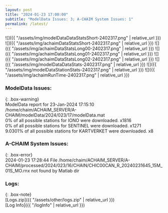 ```yaml
---
layout: post
title: "2024-01-23 17:00:00"
subtitle: "ModelData Issues: 3; A-CHAIM System Issues: 1"
permalink: /latest/
---
```


![]({{ "/assets/img/modelDataDataStatsShort-2402317.png" | relative_url }})
![]({{ "/assets/img/achaimDataStatsShort-2402317.png" | relative_url }})
![]({{ "/assets/img/achaimDataStatsLong00-2402317.png" | relative_url }})
![]({{ "/assets/img/achaimDataStatsLong01-2402317.png" | relative_url }})
![]({{ "/assets/img/achaimDataStatsLong02-2402317.png" | relative_url }})
![]({{ "/assets/img/modelDataDataStats-2402317.png" | relative_url }})
![]({{ "/assets/img/modelDataStationStats-2402317.png" | relative_url }})
![]({{ "/assets/img/achaimRunTime-2402317.png" | relative_url }})


### ModelData Issues:  
  
{: .box-warning}  
 ModelData report for 23-Jan-2024 17:15:10   
 /home/chaim/ACHAIM_SERVER/A-CHAIM/modelData/2024/023/17/modelData.mat   
 0% of all possible stations for IONO were downloaded. x1816   
 0% of all possible stations for SENTINEL were downloaded. x1271   
 9.0301% of all possible stations for KARTVERKET were downloaded. x8   
  
### A-CHAIM System Issues:  
  
{: .box-error}  
2024-01-23 17:28:44 File /home/chaim/ACHAIM_SERVER/A-CHAIM/processed/2024/023/16/CHAIN/CHIC00CAN_R_20240231645_15M_01S_MO.rnx not found by Matlab dir  

### Logs:  
  
{: .box-note}  
[Logs.zip]({{ "/assets/other/logs.zip" | relative_url }})  
[Log Info]({{ "/logInfo" | relative_url }})  
